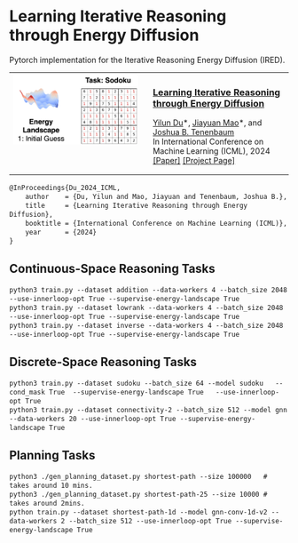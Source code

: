 # Learning Iterative Reasoning through Energy Diffusion
Pytorch implementation for the Iterative Reasoning Energy Diffusion (IRED).

<table style="width: 100%;" border="0" style="border: 0px">
    <tr>
        <td style="vertical-align: top; padding-right: 20px; width: 50%" width="50%" border="0">
            <div align="left">
                <img src="assets/ired.gif" width="100%">
            </div>
        </td>
        <td style="vertical-align: top; width: 50%" width="50%" border="0">
            <h3><a href="https://energy-based-model.github.io/ired/">Learning Iterative Reasoning through Energy Diffusion</a></h3>
            <p>
                <a href="https://yilundu.com/">Yilun Du</a>*,
                <a href="http://jiayuanm.com">Jiayuan Mao</a>*, and
                <a href="https://web.mit.edu/cocosci/josh.html">Joshua B. Tenenbaum</a>
                <br />
                In International Conference on Machine Learning (ICML), 2024
                <br />
                <a href="http://energy-based-model.github.io/ired/ired.pdf">[Paper]</a>
                <a href="https://energy-based-model.github.io/ired/">[Project Page]</a>
            </p>
        </td>
    </tr>
</table>

```
@InProceedings{Du_2024_ICML,
    author    = {Du, Yilun and Mao, Jiayuan and Tenenbaum, Joshua B.},
    title     = {Learning Iterative Reasoning through Energy Diffusion},
    booktitle = {International Conference on Machine Learning (ICML)},
    year      = {2024}
}
```

## Continuous-Space Reasoning Tasks

```
python3 train.py --dataset addition --data-workers 4 --batch_size 2048 --use-innerloop-opt True --supervise-energy-landscape True
python3 train.py --dataset lowrank --data-workers 4 --batch_size 2048 --use-innerloop-opt True --supervise-energy-landscape True
python3 train.py --dataset inverse --data-workers 4 --batch_size 2048 --use-innerloop-opt True --supervise-energy-landscape True
```

## Discrete-Space Reasoning Tasks

```
python3 train.py --dataset sudoku --batch_size 64 --model sudoku   --cond_mask True  --supervise-energy-landscape True   --use-innerloop-opt True
python3 train.py --dataset connectivity-2 --batch_size 512 --model gnn --data-workers 20 --use-innerloop-opt True --supervise-energy-landscape True
```

## Planning Tasks

```
python3 ./gen_planning_dataset.py shortest-path --size 100000   # takes around 10 mins.
python3 ./gen_planning_dataset.py shortest-path-25 --size 10000 # takes around 2mins.
python train.py --dataset shortest-path-1d --model gnn-conv-1d-v2 --data-workers 2 --batch_size 512 --use-innerloop-opt True --supervise-energy-landscape True
```

